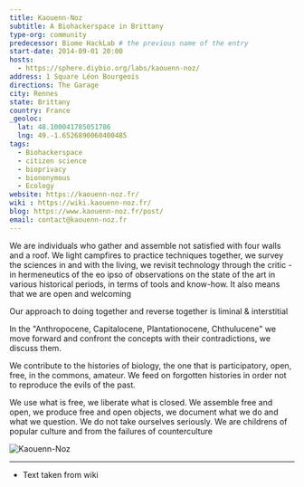 ```yaml
---
title: Kaouenn-Noz
subtitle: A Biohackerspace in Brittany 
type-org: community
predecessor: Biome HackLab # the previous name of the entry
start-date: 2014-09-01 20:00
hosts:
  - https://sphere.diybio.org/labs/kaouenn-noz/
address: 1 Square Léon Bourgeois
directions: The Garage
city: Rennes
state: Brittany
country: France
_geoloc:
  lat: 48.100041785051786
  lng: 49.-1.6526890060400485
tags:
  - Biohackerspace
  - citizen science
  - bioprivacy
  - biononymous
  - Ecology
website: https://kaouenn-noz.fr/
wiki : https://wiki.kaouenn-noz.fr/
blog: https://www.kaouenn-noz.fr/post/
email: contact@kaouenn-noz.fr
---
```


We are individuals who gather and assemble not satisfied with four walls and a roof. We light campfires to practice techniques together, we survey the sciences in and with the living, we revisit technology through the critic - in hermeneutics of the eo ipso of observations on the state of the art in various historical periods, in terms of tools and know-how. It also means that we are open and welcoming

Our approach to doing together and reverse together is liminal & interstitial 

In the "Anthropocene, Capitalocene, Plantationocene, Chthulucene" we move forward and confront the concepts with their contradictions, we discuss them.

We contribute to the histories of biology, the one that is participatory, open, free, in the commons, amateur. We feed on forgotten histories in order not to reproduce the evils of the past. 


We use what is free, we liberate what is closed. We assemble free and open, we produce free and open objects, we document what we do and what we question. We do not take ourselves seriously. We are childrens of popular culture and from the failures of counterculture

<img src="https://sphere.diybio.org/labs/Kaouenn-Noz/logo_kaouenn-noz_blanc.jpeg" class="ui image fluid small-padded" alt="Kaouenn-Noz" />

----
* Text taken from wiki
